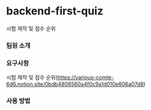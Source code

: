 # backend-first-quiz
시험 제작 및 점수 순위

### 팀원 소개


### 요구사항
시험 제작 및 점수 순위(https://various-comte-6d6.notion.site/0bdb4808560a4f0c9a1d010e606a07d8)

### 사용 방법 

